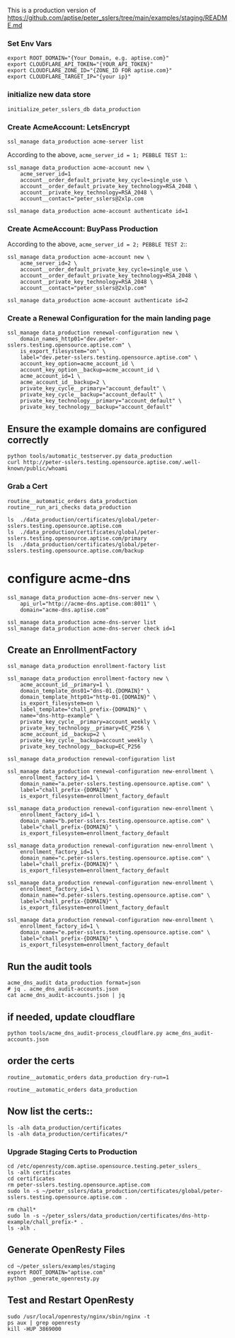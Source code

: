 This is a production version of https://github.com/aptise/peter_sslers/tree/main/examples/staging/README.md

### Set Env Vars
    export ROOT_DOMAIN="{Your Domain, e.g. aptise.com}"
    export CLOUDFLARE_API_TOKEN="{YOUR_API_TOKEN}"
    export CLOUDFLARE_ZONE_ID="{ZONE_ID FOR aptise.com}"
    export CLOUDFLARE_TARGET_IP="{your ip}"

### initialize new data store

    initialize_peter_sslers_db data_production

### Create AcmeAccount: LetsEncrypt

    ssl_manage data_production acme-server list

According to the above, `acme_server_id = 1; PEBBLE TEST 1`::
    
    ssl_manage data_production acme-account new \
        acme_server_id=1 
        account__order_default_private_key_cycle=single_use \
        account__order_default_private_key_technology=RSA_2048 \
        account__private_key_technology=RSA_2048 \
        account__contact="peter_sslers@2xlp.com

    ssl_manage data_production acme-account authenticate id=1

### Create AcmeAccount: BuyPass Production

According to the above, `acme_server_id = 2; PEBBLE TEST 2`::

    ssl_manage data_production acme-account new \
        acme_server_id=2 \
        account__order_default_private_key_cycle=single_use \
        account__order_default_private_key_technology=RSA_2048 \
        account__private_key_technology=RSA_2048 \
        account__contact="peter_sslers@2xlp.com"

    ssl_manage data_production acme-account authenticate id=2

### Create a Renewal Configuration for the main landing page

    ssl_manage data_production renewal-configuration new \
        domain_names_http01="dev.peter-sslers.testing.opensource.aptise.com" \
        is_export_filesystem="on" \
        label="dev.peter-sslers.testing.opensource.aptise.com" \
        account_key_option=acme_account_id \
        account_key_option__backup=acme_account_id \
        acme_account_id=1 \
        acme_account_id__backup=2 \
        private_key_cycle__primary="account_default" \
        private_key_cycle__backup="account_default" \
        private_key_technology__primary="account_default" \
        private_key_technology__backup="account_default"

## Ensure the example domains are configured correctly

    python tools/automatic_testserver.py data_production
    curl http://peter-sslers.testing.opensource.aptise.com/.well-known/public/whoami


### Grab a Cert

    routine__automatic_orders data_production
    routine__run_ari_checks data_production

    ls  ./data_production/certificates/global/peter-sslers.testing.opensource.aptise.com
    ls  ./data_production/certificates/global/peter-sslers.testing.opensource.aptise.com/primary
    ls  ./data_production/certificates/global/peter-sslers.testing.opensource.aptise.com/backup


# configure acme-dns

    ssl_manage data_production acme-dns-server new \
        api_url="http://acme-dns.aptise.com:8011" \
        domain="acme-dns.aptise.com"

    ssl_manage data_production acme-dns-server list
    ssl_manage data_production acme-dns-server check id=1


## Create an EnrollmentFactory

    ssl_manage data_production enrollment-factory list

    ssl_manage data_production enrollment-factory new \
        acme_account_id__primary=1 \
        domain_template_dns01="dns-01.{DOMAIN}" \
        domain_template_http01="http-01.{DOMAIN}" \
        is_export_filesystem=on \
        label_template="chall_prefix-{DOMAIN}" \
        name="dns-http-example" \
        private_key_cycle__primary=account_weekly \
        private_key_technology__primary=EC_P256 \
        acme_account_id__backup=2 \
        private_key_cycle__backup=account_weekly \
        private_key_technology__backup=EC_P256

    ssl_manage data_production renewal-configuration list

    ssl_manage data_production renewal-configuration new-enrollment \
        enrollment_factory_id=1 \
        domain_name="a.peter-sslers.testing.opensource.aptise.com" \
        label="chall_prefix-{DOMAIN}" \
        is_export_filesystem=enrollment_factory_default

    ssl_manage data_production renewal-configuration new-enrollment \
        enrollment_factory_id=1 \
        domain_name="b.peter-sslers.testing.opensource.aptise.com" \
        label="chall_prefix-{DOMAIN}" \
        is_export_filesystem=enrollment_factory_default

    ssl_manage data_production renewal-configuration new-enrollment \
        enrollment_factory_id=1 \
        domain_name="c.peter-sslers.testing.opensource.aptise.com" \
        label="chall_prefix-{DOMAIN}" \
        is_export_filesystem=enrollment_factory_default

    ssl_manage data_production renewal-configuration new-enrollment \
        enrollment_factory_id=1 \
        domain_name="d.peter-sslers.testing.opensource.aptise.com" \
        label="chall_prefix-{DOMAIN}" \
        is_export_filesystem=enrollment_factory_default

    ssl_manage data_production renewal-configuration new-enrollment \
        enrollment_factory_id=1 \
        domain_name="e.peter-sslers.testing.opensource.aptise.com" \
        label="chall_prefix-{DOMAIN}" \
        is_export_filesystem=enrollment_factory_default


## Run the audit tools

    acme_dns_audit data_production format=json
    # jq . acme_dns_audit-accounts.json
    cat acme_dns_audit-accounts.json | jq  
    
## if needed, update cloudflare

    python tools/acme_dns_audit-process_cloudflare.py acme_dns_audit-accounts.json


## order the certs

    routine__automatic_orders data_production dry-run=1

    routine__automatic_orders data_production


## Now list the certs::

    ls -alh data_production/certificates
    ls -alh data_production/certificates/*


### Upgrade Staging Certs to Production

    cd /etc/openresty/com.aptise.opensource.testing.peter_sslers_
    ls -alh certificates
    cd certificates
    rm peter-sslers.testing.opensource.aptise.com
    sudo ln -s ~/peter_sslers/data_production/certificates/global/peter-sslers.testing.opensource.aptise.com .

    rm chall*
    sudo ln -s ~/peter_sslers/data_production/certificates/dns-http-example/chall_prefix-* .
    ls -alh .

## Generate OpenResty Files

    cd ~/peter_sslers/examples/staging
    export ROOT_DOMAIN="aptise.com"
    python _generate_openresty.py

## Test and Restart OpenResty

    sudo /usr/local/openresty/nginx/sbin/nginx -t
    ps aux | grep openresty
    kill -HUP 3869000







